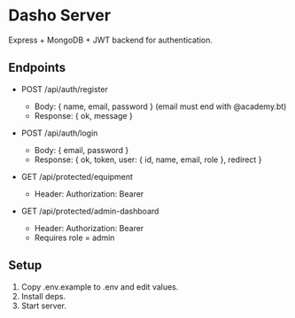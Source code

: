 # Dasho Server

Express + MongoDB + JWT backend for authentication.

## Endpoints

- POST /api/auth/register
  - Body: { name, email, password } (email must end with @academy.bt)
  - Response: { ok, message }

- POST /api/auth/login
  - Body: { email, password }
  - Response: { ok, token, user: { id, name, email, role }, redirect }

- GET /api/protected/equipment
  - Header: Authorization: Bearer <token>

- GET /api/protected/admin-dashboard
  - Header: Authorization: Bearer <token>
  - Requires role = admin

## Setup

1. Copy .env.example to .env and edit values.
2. Install deps.
3. Start server.

